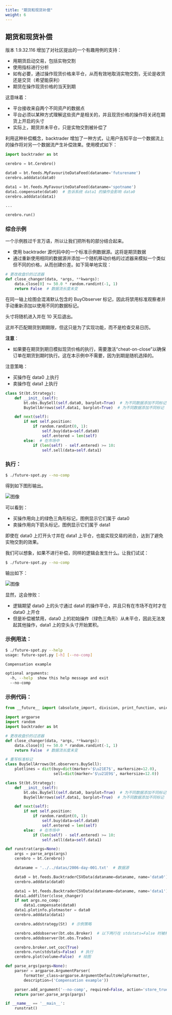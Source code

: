```yaml
---
title: "期货和现货补偿"
weight: 6
---
```


## 期货和现货补偿

版本 1.9.32.116 增加了对社区提出的一个有趣用例的支持：

- 用期货启动交易，包括实物交割
- 使用指标进行分析
- 如有必要，通过操作现货价格来平仓，从而有效地取消实物交割，无论是收货还是交货（希望能获利）
- 期货在操作现货价格的当天到期

这意味着：

- 平台接收来自两个不同资产的数据点
- 平台必须以某种方式理解这些资产是相关的，并且现货价格的操作将关闭在期货上开启的头寸
- 实际上，期货并未平仓，只是实物交割被补偿了

利用这种补偿概念，backtrader 增加了一种方式，让用户告知平台一个数据流上的操作将对另一个数据流产生补偿效果。使用模式如下：

```python
import backtrader as bt

cerebro = bt.Cerebro()

data0 = bt.feeds.MyFavouriteDataFeed(dataname='futurename')
cerebro.adddata(data0)

data1 = bt.feeds.MyFavouriteDataFeed(dataname='spotname')
data1.compensate(data0)  # 告诉系统 data1 的操作会影响 data0
cerebro.adddata(data1)

...

cerebro.run()
```

### 综合示例
一个示例胜过千言万语，所以让我们把所有的部分结合起来。

- 使用 backtrader 源代码中的一个标准示例数据源。这将是期货数据
- 通过重新使用相同的数据源并添加一个随机移动价格的过滤器来模拟一个类似但不同的价格，从而创建价差。如下简单地实现：

```python
# 更改收盘价的过滤器
def close_changer(data, *args, **kwargs):
    data.close[0] += 50.0 * random.randint(-1, 1)
    return False  # 数据流长度未变
```

在同一轴上绘图会混淆默认包含的 BuyObserver 标记，因此将禁用标准观察者并手动重新添加以使用不同的数据标记。

头寸将随机进入并在 10 天后退出。

这并不匹配期货到期期限，但这只是为了实现功能，而不是检查交易日历。

**注意**：
- 如果要在期货到期日模拟现货价格的执行，需要激活“cheat-on-close”以确保订单在期货到期时执行。这在本示例中不需要，因为到期是随机选择的。

注意策略：

- 买操作在 data0 上执行
- 卖操作在 data1 上执行

```python
class St(bt.Strategy):
    def __init__(self):
        bt.obs.BuySell(self.data0, barplot=True)  # 为不同数据添加不同标记
        BuySellArrows(self.data1, barplot=True)  # 为不同数据添加不同标记

    def next(self):
        if not self.position:
            if random.randint(0, 1):
                self.buy(data=self.data0)
                self.entered = len(self)
        else:  # 在市场中
            if (len(self) - self.entered) >= 10:
                self.sell(data=self.data1)
```

### 执行：

```bash
$ ./future-spot.py --no-comp
```

得到如下图形输出。

![图像](image)

可以看到：

- 买操作用向上的绿色三角形标记，图例显示它们属于 data0
- 卖操作用向下箭头标记，图例显示它们属于 data1

即使在 data0 上打开头寸并在 data1 上平仓，也能实现交易的闭合，达到了避免实物交割的效果。

我们可以想象，如果不进行补偿，同样的逻辑会发生什么。让我们试试：

```bash
$ ./future-spot.py --no-comp
```

输出如下：

![图像](image)

显然，这会惨败：

- 逻辑期望 data0 上的头寸通过 data1 的操作平仓，并且只有在市场不在时才在 data0 上开仓
- 但是补偿被禁用，data0 上的初始操作（绿色三角形）从未平仓，因此无法发起其他操作，data1 上的空头头寸开始累积。

### 示例用法：

```bash
$ ./future-spot.py --help
usage: future-spot.py [-h] [--no-comp]

Compensation example

optional arguments:
  -h, --help  show this help message and exit
  --no-comp
```

### 示例代码：

```python
from __future__ import (absolute_import, division, print_function, unicode_literals)

import argparse
import random
import backtrader as bt

# 更改收盘价的过滤器
def close_changer(data, *args, **kwargs):
    data.close[0] += 50.0 * random.randint(-1, 1)
    return False  # 数据流长度未变

# 重写标准标记
class BuySellArrows(bt.observers.BuySell):
    plotlines = dict(buy=dict(marker='$\u21E7$', markersize=12.0),
                     sell=dict(marker='$\u21E9$', markersize=12.0))

class St(bt.Strategy):
    def __init__(self):
        bt.obs.BuySell(self.data0, barplot=True)  # 为不同数据添加不同标记
        BuySellArrows(self.data1, barplot=True)  # 为不同数据添加不同标记

    def next(self):
        if not self.position:
            if random.randint(0, 1):
                self.buy(data=self.data0)
                self.entered = len(self)
        else:  # 在市场中
            if (len(self) - self.entered) >= 10:
                self.sell(data=self.data1)

def runstrat(args=None):
    args = parse_args(args)
    cerebro = bt.Cerebro()

    dataname = '../../datas/2006-day-001.txt'  # 数据源

    data0 = bt.feeds.BacktraderCSVData(dataname=dataname, name='data0')
    cerebro.adddata(data0)

    data1 = bt.feeds.BacktraderCSVData(dataname=dataname, name='data1')
    data1.addfilter(close_changer)
    if not args.no_comp:
        data1.compensate(data0)
    data1.plotinfo.plotmaster = data0
    cerebro.adddata(data1)

    cerebro.addstrategy(St)  # 示例策略

    cerebro.addobserver(bt.obs.Broker)  # 以下两行在 stdstats=False 时被移除
    cerebro.addobserver(bt.obs.Trades)

    cerebro.broker.set_coc(True)
    cerebro.run(stdstats=False)  # 执行
    cerebro.plot(volume=False)  # 绘图

def parse_args(pargs=None):
    parser = argparse.ArgumentParser(
        formatter_class=argparse.ArgumentDefaultsHelpFormatter,
        description=('Compensation example'))

    parser.add_argument('--no-comp', required=False, action='store_true')
    return parser.parse_args(pargs)

if __name__ == '__main__':
    runstrat()
```
